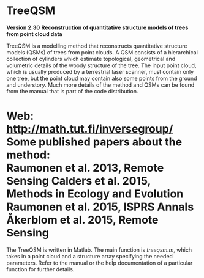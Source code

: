 # TreeQSM

**Version 2.30**
**Reconstruction of quantitative structure models of trees from point cloud data**

TreeQSM is a modelling method that reconstructs quantitative structure models (QSMs) of trees from point clouds. A QSM consists of a hierarchical collection of cylinders which estimate topological, geometrical and volumetric details of the woody structure of the tree. The input point cloud, which is usually produced by a terrestrial laser scanner, must contain only one tree, but the point cloud may contain also some points from the ground and understory. Much more details of the method and QSMs can be found from the manual that is part of the code distribution.

Web: http://math.tut.fi/inversegroup/
Some published papers about the method: 	
Raumonen et al. 2013, Remote Sensing
Calders et al. 2015, Methods in Ecology and Evolution
Raumonen et al. 2015, ISPRS Annals
Åkerblom et al. 2015, Remote Sensing
==============================
The TreeQSM is written in Matlab.
The main function is _treeqsm.m_, which takes in a point cloud and a structure array specifying the needed parameters. Refer to the manual or the help documentation of a particular function for further details.